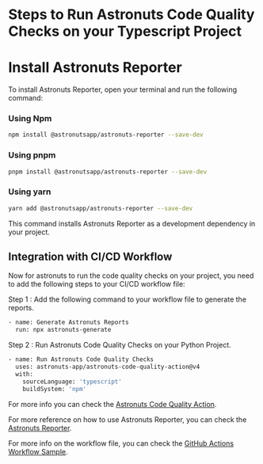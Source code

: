 # Steps to Run Astronuts Code Quality Checks on your Typescript Project

# Install Astronuts Reporter

To install Astronuts Reporter, open your terminal and run the following command:

### Using Npm

```bash
npm install @astronutsapp/astronuts-reporter --save-dev
```

### Using pnpm

```bash
pnpm install @astronutsapp/astronuts-reporter --save-dev
```

### Using yarn

```bash
yarn add @astronutsapp/astronuts-reporter --save-dev
```

This command installs Astronuts Reporter as a development dependency in your project.

## Integration with CI/CD Workflow

Now for astronuts to run the code quality checks on your project, you need to add the following steps to your CI/CD workflow file:

Step 1 : Add the following command to your workflow file to generate the reports.

```bash
- name: Generate Astronuts Reports
  run: npx astronuts-generate
```

Step 2 : Run Astronuts Code Quality Checks on your Python Project.

```bash
- name: Run Astronuts Code Quality Checks
  uses: astronuts-app/astronuts-code-quality-action@v4
  with:
    sourceLanguage: 'typescript'
    buildSystem: 'npm'
```

For more info you can check the [Astronuts Code Quality Action](https://github.com/marketplace/actions/astronuts-code-quality-action).

For more reference on how to use Astronuts Reporter, you can check the [Astronuts Reporter](https://www.npmjs.com/package/@astronutsapp/astronuts-reporter).

For more info on the workflow file, you can check the [GitHub Actions Workflow Sample](https://github.com/astronuts-app/sample-test/blob/main/.github/workflows/build_typescript_sample.yml).